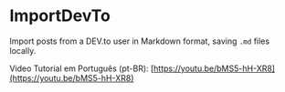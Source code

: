# ImportDevTo

Import posts from a DEV.to user in Markdown format, saving `.md` files locally.

Video Tutorial em Português (pt-BR): [https://youtu.be/bMS5-hH-XR8](https://youtu.be/bMS5-hH-XR8)
